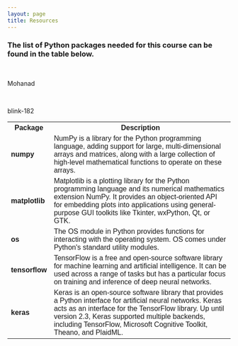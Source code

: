 ```yaml
---
layout: page
title: Resources 
--- 
```


<h3> The list of Python packages needed for this course can be found in the table below. </h3> <br>
<p> <span style="text-decoration:blink"> Mohanad </span> </p> <br>

<p>
  <span class="blink">blink</span>-182
</p>


<html>
<head>
<style>
#pythonpackages {
  font-family: Arial, Helvetica, sans-serif;
  border-collapse: collapse;
  width: 100%;
}

#pythonpackages td, #pythonpackages th {
  border: 1px solid #ddd;
  padding: 8px;
}

#pythonpackages tr:nth-child(even){background-color: #f2f2f2;}

#pythonpackages tr:hover {background-color: #ddd;}

#pythonpackages th {
  padding-top: 12px;
  padding-bottom: 12px;
  text-align: center;
  background-color: #b8d064;
  color: white;
}
</style>
</head>
 
<body>
    
<table id="pythonpackages">
  <tr>
    <th><b>Package</b></th>
    <th><b>Description</b></th>
  </tr>
  <tr>
    <td><b>numpy</b></td>
    <td>NumPy is a library for the Python programming language, adding support for large, multi-dimensional arrays and matrices, along with a large collection of high-level mathematical functions to operate on these arrays.</td>
  </tr>
  <tr>
    <td><b>matplotlib</b></td>
    <td>Matplotlib is a plotting library for the Python programming language and its numerical mathematics extension NumPy. It provides an object-oriented API for embedding plots into applications using general-purpose GUI toolkits like Tkinter, wxPython, Qt, or GTK.</td>
  </tr>
  <tr>
    <td><b>os</b></td>
    <td>The OS module in Python provides functions for interacting with the operating system. OS comes under Python's standard utility modules.</td>
  </tr>
  <tr>
    <td><b>tensorflow</b></td>
    <td>TensorFlow is a free and open-source software library for machine learning and artificial intelligence. It can be used across a range of tasks but has a particular focus on training and inference of deep neural networks.</td>
  </tr>
  <tr>
    <td><b>keras</b></td>
    <td>Keras is an open-source software library that provides a Python interface for artificial neural networks. Keras acts as an interface for the TensorFlow library. Up until version 2.3, Keras supported multiple backends, including TensorFlow, Microsoft Cognitive Toolkit, Theano, and PlaidML.</td>
  </tr>
</table>

</body>
</html>
